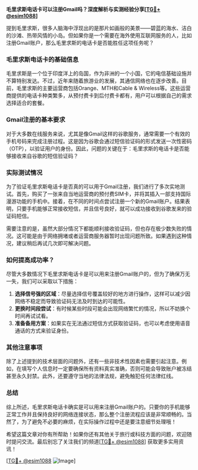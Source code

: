 **毛里求斯电话卡可以注册Gmail吗？深度解析与实测经验分享[[TG💪+ @esim1088](https://t.me/s/esim1088)]**

提到毛里求斯，很多人脑海中浮现出的是那片如画般的美景——碧蓝的海水、洁白的沙滩、热带风情的小岛。但如果你是一个需要在海外使用互联网服务的人，比如注册Gmail账户，那么毛里求斯的电话卡是否能胜任这项任务呢？

### 毛里求斯电话卡的基础信息

毛里求斯是一个位于印度洋上的岛国，作为非洲的一个小国，它的电信基础设施并不算特别发达。不过，近年来随着旅游业的发展，其通信网络也在逐步改善。目前，毛里求斯的主要运营商包括Orange、MTH和Cable & Wireless等。这些运营商提供的电话卡种类繁多，从预付费卡到后付费卡都有，用户可以根据自己的需求选择适合的套餐。

### Gmail注册的基本要求

对于大多数在线服务来说，尤其是像Gmail这样的谷歌服务，通常需要一个有效的手机号码来完成注册过程。这是因为谷歌会通过短信验证码的形式发送一次性密码（OTP），以验证用户的身份。因此，问题的关键在于：毛里求斯的电话卡是否能够接收来自谷歌的短信验证码？

### 实际测试情况

为了验证毛里求斯电话卡是否真的可以用于Gmail注册，我们进行了多次实地测试。首先，购买了一张来自当地运营商的预付费SIM卡，并将其插入一部支持国际漫游功能的手机中。接着，在不同的时间点尝试注册一个新的Gmail账户。结果表明，只要手机能够正常接收短信，并且信号良好，就可以成功接收到谷歌发来的验证码短信。

需要注意的是，虽然大部分情况下都能顺利接收验证码，但也存在极少数失败的情况。这可能是由于网络拥堵或者运营商服务器暂时出现问题所致。如果遇到这种情况，建议稍后再试几次即可解决问题。

### 如何提高成功率？

尽管大多数情况下毛里求斯电话卡是可以用来注册Gmail账户的，但为了确保万无一失，我们可以采取以下措施：

1. **选择信号强的区域**：尽量选择信号覆盖较好的地方进行操作，这样可以减少因网络不稳定而导致验证码无法及时到达的可能性。
2. **更换时间段尝试**：有时候某些时段可能会出现网络繁忙的情况，所以不妨换个时间再试试看。
3. **准备备用方案**：如果实在无法通过短信方式获取验证码，也可以考虑使用语音通话的方式来验证身份。

### 其他注意事项

除了上述提到的技术层面的问题外，还有一些非技术性因素也需要引起注意。例如，在填写个人信息时一定要确保所有资料真实准确，否则可能会导致账户被冻结甚至永久封禁。此外，还要遵守当地的法律法规，避免触犯任何法律红线。

### 总结

综上所述，毛里求斯电话卡确实是可以用来注册Gmail账户的。只要你的手机能够正常工作并且保持良好的网络连接状态，那么整个注册流程应该是非常顺畅的。当然了，为了避免不必要的麻烦，在实际操作过程中还是要注意细节处理哦！

希望这篇文章对你有所帮助！如果你还有其他关于旅行或科技方面的问题，欢迎随时提问交流。最后别忘了关注我们的频道[[TG💪+ @esim1088](https://t.me/s/esim1088)] 获取更多实用资讯！

[[TG💪+ @esim1088](https://t.me/s/esim1088) ![Image](https://i.postimg.cc/4NQfJmqS/Snipaste-2025-05-13-00-14-12.png)]